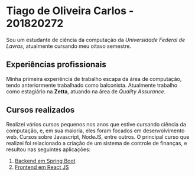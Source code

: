 # Tiago de Oliveira Carlos - 201820272

Sou um estudante de ciência da computação da *Universidade Federal de Lavras*, atualmente cursando meu oitavo semestre.

## Experiências profissionais
Minha primeira experiência de trabalho escapa da área de computação, tendo anteriormente trabalhado como balconista. Atualmente trabalho como estagiário na **Zetta**, atuando na área de _Quality Assurance_.

## Cursos realizados
Realizei vários cursos pequenos nos anos que estive cursando ciência da computação, e, em sua maioria, eles foram focados em desenvolvimento web. Cursos sobre Javascript, NodeJS, entre outros. O principal curso que realizei foi relacionado a criação de um sistema de controle de finanças, e resultou nas seguintes aplicações:
1. [Backend em Spring Boot](https://github.com/Tiago-Carlos/financas)
2. [Frontend em React JS](https://github.com/Tiago-Carlos/minhas-financas-app)
